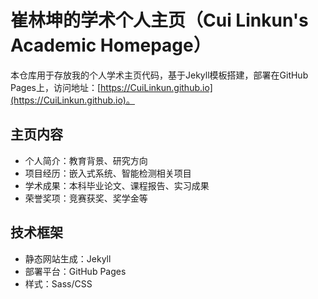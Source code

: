 # 崔林坤的学术个人主页（Cui Linkun's Academic Homepage）
本仓库用于存放我的个人学术主页代码，基于Jekyll模板搭建，部署在GitHub Pages上，访问地址：[https://CuiLinkun.github.io](https://CuiLinkun.github.io)。

## 主页内容
- 个人简介：教育背景、研究方向
- 项目经历：嵌入式系统、智能检测相关项目
- 学术成果：本科毕业论文、课程报告、实习成果
- 荣誉奖项：竞赛获奖、奖学金等

## 技术框架
- 静态网站生成：Jekyll
- 部署平台：GitHub Pages
- 样式：Sass/CSS
